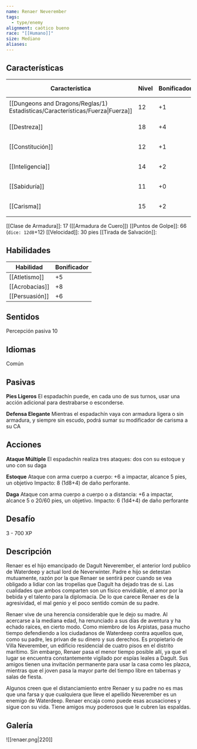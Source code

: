 ```yaml
---
name: Renaer Neverember
tags:
  - type/enemy
alignment: caótico bueno
race: "[[Humano]]"
size: Mediano
aliases:
---
```


## Características
| Característica                                                                 | Nivel | Bonificador | Lanzar dado      |
| ------------------------------------------------------------------------------ | ----- | ----------- | ---------------- |
| [[Dungeons and Dragons/Reglas/1) Estadisticas/Características/Fuerza\|Fuerza]] | 12    | +1          | `dice: 1d20 + 0` |
| [[Destreza]]                                                                   | 18    | +4          | `dice: 1d20 + 0` |
| [[Constitución]]                                                               | 12    | +1          | `dice: 1d20 + 0` |
| [[Inteligencia]]                                                               | 14    | +2          | `dice: 1d20 + 0` |
| [[Sabiduría]]                                                                  | 11    | +0          | `dice: 1d20 + 0` |
| [[Carisma]]                                                                    | 15    | +2          | `dice: 1d20 + 0` |

[[Clase de Armadura]]: 17 ([[Armadura de Cuero]])
[[Puntos de Golpe]]: 66 (`dice: 12d8`+12)
[[Velocidad]]: 30 pies
[[Tirada de Salvación]]:

## Habilidades

| Habilidad      | Bonificador |
| -------------- | ----------- |
| [[Atletismo]]  | +5          |
| [[Acrobacias]] | +8          |
| [[Persuasión]] | +6          |

## Sentidos

Percepción pasiva 10

## Idiomas

Común

## Pasivas

**Pies Ligeros**
El espadachín puede, en cada uno de sus turnos, usar una acción adicional para destrabarse o esconderse.

**Defensa Elegante**
Mientras el espadachín vaya con armadura ligera o sin armadura, y siempre sin escudo, podrá sumar su modificador de carisma a su CA

## Acciones

**Ataque Múltiple**
El espadachín realiza tres ataques: dos con su estoque y uno con su daga

**Estoque**
Ataque con arma cuerpo a cuerpo: +6 a impactar, alcance 5 pies, un objetivo
Impacto: 8 (1d8+4) de daño perforante.

**Daga**
Ataque con arma cuerpo a cuerpo o a distancia: +6 a impactar, alcance 5 o 20/60 pies, un objetivo.
Impacto: 6 (1d4+4) de daño perforante

## Desafío

3 - 700 XP

## Descripción

Renaer es el hijo emancipado de Dagult Neverember, el anterior lord publico de Waterdeep y actual lord de Neverwinter. Padre e hijo se detestan mutuamente, razón por la que Renaer se sentirá peor cuando se vea obligado a lidiar con las tropelías que Dagult ha dejado tras de si. Las cualidades que ambos comparten son un físico envidiable, el amor por la bebida y el talento para la diplomacia. De lo que carece Renaer es de la agresividad, el mal genio y el poco sentido común de su padre.

Renaer vive de una herencia considerable que le dejo su madre. Al acercarse a la mediana edad, ha renunciado a sus días de aventura y ha  echado raíces, en cierto modo. Como miembro de los Arpistas, pasa mucho tiempo defendiendo a los ciudadanos de Waterdeep contra aquellos que, como su padre, les privan de su dinero y sus derechos. Es propietario de Villa Neverember, un edificio residencial de cuatro pisos en el distrito marítimo. Sin embargo, Renaer pasa el menor tiempo posible allí, ya que el lugar se encuentra constantemente vigilado por espías leales a Dagult. Sus amigos tienen una invitación permanente para usar la casa como les plazca, mientras que el joven pasa la mayor parte del tiempo libre en tabernas y salas de fiesta.

Algunos creen que el distanciamiento entre Renaer y su padre no es mas que una farsa y que cualquiera que lleve el apellido Neverember es un enemigo de Waterdeep. Renaer encaja como puede esas acusaciones y sigue con su vida. Tiene amigos muy poderosos que le cubren las espaldas.

## Galería

![[renaer.png|220]]